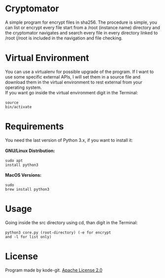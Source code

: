 # Cryptomator
A simple program for encrypt files in sha256. The procedure is simple, you can list or encrypt every file start from a /root (instance name) directory and the cryptomator navigates and search every file in every directory linked to /root (/root is included in the navigation and file checking.
<br>
# Virtual Environment
You can use a virtualenv for possible upgrade of the program. If I want to use some specific external APIs, I will set them in a source file and download them in the virtual environment to rest external from your operating system.
<br>
If you want go inside the virtual environment digit in the Terminal:<br><br>
<code>source bin/activate</code>
<br>
# Requirements
You need the last version of Python 3.x, if you want to install it:<br><br>
<b>GNU/Linux Distribution:</b><br><br>
<code>sudo apt install python3</code><br><br>
<b>MacOS Versions:</b><br><br>
<code>sudo brew install python3</code><br>
# Usage
Going inside the src directory using cd, than digit in the Terminal:<br><br>
<code>python3 core.py (root-directory) (-e for encrypt and -l for list only)</code><br>

# License
Program made by kode-git. <a href="https://github.com/kode-git/cryptomator/blob/main/LICENSE"> Apache License 2.0 </a>
